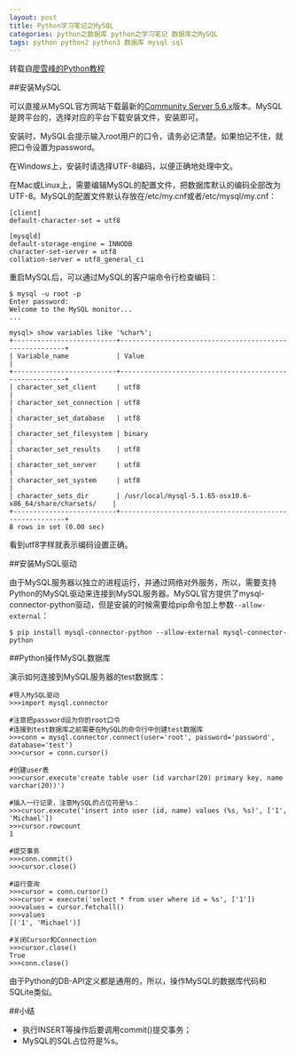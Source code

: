 ```yaml
---
layout: post
title: Python学习笔记之MySQL
categories: python之数据库 python之学习笔记 数据库之MySQL
tags: python python2 python3 数据库 mysql sql
---
```


转载自[廖雪峰的Python教程](http://www.liaoxuefeng.com/wiki/0014316089557264a6b348958f449949df42a6d3a2e542c000/0014320107391860b39da6901ed41a296e574ed37104752000)

##安装MySQL

可以直接从MySQL官方网站下载最新的[Community Server 5.6.x](http://dev.mysql.com/downloads/mysql/5.6.html)版本。MySQL是跨平台的，选择对应的平台下载安装文件，安装即可。

安装时，MySQL会提示输入root用户的口令，请务必记清楚。如果怕记不住，就把口令设置为password。

在Windows上，安装时请选择UTF-8编码，以便正确地处理中文。

在Mac或Linux上，需要编辑MySQL的配置文件，把数据库默认的编码全部改为UTF-8。MySQL的配置文件默认存放在/etc/my.cnf或者/etc/mysql/my.cnf：

```
[client]
default-character-set = utf8

[mysqld]
default-storage-engine = INNODB
character-set-server = utf8
collation-server = utf8_general_ci
```

重启MySQL后，可以通过MySQL的客户端命令行检查编码：

```
$ mysql -u root -p
Enter password: 
Welcome to the MySQL monitor...
...

mysql> show variables like '%char%';
+--------------------------+--------------------------------------------------------+
| Variable_name            | Value                                               |
+--------------------------+--------------------------------------------------------+
| character_set_client     | utf8                                                 |
| character_set_connection | utf8                                                  |
| character_set_database   | utf8                                                 |
| character_set_filesystem | binary                                                |
| character_set_results    | utf8                                                 |
| character_set_server     | utf8                                                 |
| character_set_system     | utf8                                                 |
| character_sets_dir       | /usr/local/mysql-5.1.65-osx10.6-x86_64/share/charsets/    |
+--------------------------+--------------------------------------------------------+
8 rows in set (0.00 sec)
```

看到utf8字样就表示编码设置正确。

##安装MySQL驱动

由于MySQL服务器以独立的进程运行，并通过网络对外服务，所以，需要支持Python的MySQL驱动来连接到MySQL服务器。MySQL官方提供了mysql-connector-python驱动，但是安装的时候需要给pip命令加上参数`--allow-external`：

```
$ pip install mysql-connector-python --allow-external mysql-connector-python
```

##Python操作MySQL数据库

演示如何连接到MySQL服务器的test数据库：

```
#导入MySQL驱动
>>>import mysql.connector

#注意把password设为你的root口令
#连接到test数据库之前需要在MySQL的命令行中创建test数据库
>>>conn = mysql.connector.connect(user='root', password='password', database='test')
>>>cursor = conn.cursor()

#创建user表
>>>cursor.execute'create table user (id varchar(20) primary key, name varchar(20))')

#插入一行记录，注意MySQL的占位符是%s：
>>>cursor.execute('insert into user (id, name) values (%s, %s)', ['1', 'Michael'])
>>>cursor.rowcount
1

#提交事务
>>>conn.commit()
>>>cursor.close()

#运行查询
>>>cursor = conn.cursor()
>>>cursor = execute('select * from user where id = %s', ['1'])
>>>values = cursor.fetchall()
>>>values
[('1', 'Michael')]

#关闭Cursor和Connection
>>>cursor.close()
True
>>>conn.close()
```

由于Python的DB-API定义都是通用的，所以，操作MySQL的数据库代码和SQLite类似。

##小结

* 执行INSERT等操作后要调用commit()提交事务；
* MySQL的SQL占位符是%s。
